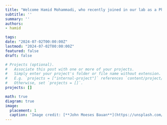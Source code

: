 ```yaml
---
title: "Welcome Hamid Mohammadi, who recently joined in our lab as a Ph.D. student."
subtitle: ''
summary: ''
authors:
- hamid

tags:
date: "2024-07-02T00:00:00Z"
lastmod: "2024-07-02T00:00:00Z"
featured: false
draft: false

# Projects (optional).
#   Associate this post with one or more of your projects.
#   Simply enter your project's folder or file name without extension.
#   E.g. `projects = ["internal-project"]` references `content/project/deep-learning/index.md`.
#   Otherwise, set `projects = []`.
projects: []

math: true
diagram: true
image:
  placement: 1
  caption: 'Image credit: [**John Moeses Bauan**](https://unsplash.com/photos/OGZtQF8iC0g)'
---
```

